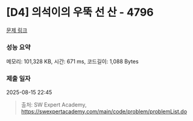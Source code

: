 # [D4] 의석이의 우뚝 선 산 - 4796 

[문제 링크](https://swexpertacademy.com/main/code/problem/problemDetail.do?contestProbId=AWS2h6AKBCoDFAVT) 

### 성능 요약

메모리: 101,328 KB, 시간: 671 ms, 코드길이: 1,088 Bytes

### 제출 일자

2025-08-15 22:45



> 출처: SW Expert Academy, https://swexpertacademy.com/main/code/problem/problemList.do